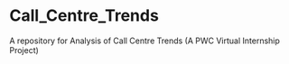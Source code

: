 # Call_Centre_Trends
A repository for Analysis of Call Centre Trends (A PWC Virtual Internship Project)
